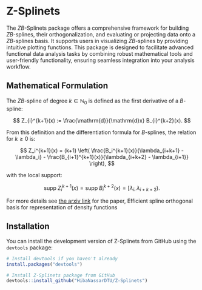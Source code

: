 # Z-Splinets

The $ZB$-Splinets package offers a comprehensive framework for building $ZB$-splines, their orthogonalization, and evaluating or projecting data onto a $ZB$-splines basis. It supports users in visualizing $ZB$-splines by providing intuitive plotting functions. This package is designed to facilitate advanced functional data analysis tasks by combining robust mathematical tools and user-friendly functionality, ensuring seamless integration into your analysis workflow.

## Mathematical Formulation

The $ZB$-spline of degree $k \in \mathbb{N}_0$ is defined as the first derivative of a $B$-spline:

$$
Z_{i}^{k+1}(x) := \frac{\mathrm{d}}{\mathrm{d}x} B_{i}^{k+2}(x).
$$

From this definition and the differentiation formula for $B$-splines, the relation for $k \geq 0$ is:

$$
Z_i^{k+1}(x) = (k+1) \left( \frac{B_i^{k+1}(x)}{\lambda_{i+k+1} - \lambda_i} - \frac{B_{i+1}^{k+1}(x)}{\lambda_{i+k+2} - \lambda_{i+1}} \right),
$$

with the local support:

$$
\text{supp}\;Z_i^{k+1}(x) = \text{supp}\;B_i^{k+2}(x) = [\lambda_i, \lambda_{i+k+2}).
$$

For more details see [the
arxiv link](https://arxiv.org/pdf/2405.02231.pdf) for the paper, Efficient spline orthogonal basis for representation of density functions

## Installation

You can install the development version of Z-Splinets from GitHub using the `devtools` package:

```r
# Install devtools if you haven't already
install.packages("devtools")

# Install Z-Splinets package from GitHub
devtools::install_github("HibaNassarDTU/Z-Splinets")

